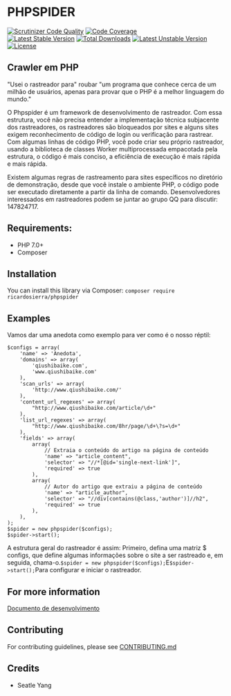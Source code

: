 PHPSPIDER
=============                                                                                                                                                                              
[![Scrutinizer Code Quality](https://scrutinizer-ci.com/g/ricardosierra/phpspider/badges/quality-score.png?b=master)](https://scrutinizer-ci.com/g/ricardosierra/phpspider/?branch=master) [![Code Coverage](https://scrutinizer-ci.com/g/ricardosierra/phpspider/badges/coverage.png?b=master)](https://scrutinizer-ci.com/g/ricardosierra/phpspider/?branch=master)                                                                                                       
[![Latest Stable Version](https://poser.pugx.org/ricardosierra/phpspider/v/stable.png)](https://packagist.org/packages/ricardosierra/phpspider) [![Total Downloads](https://poser.pugx.org/ricardosierra/phpspider/downloads.png)](https://packagist.org/packages/ricardosierra/phpspider) [![Latest Unstable Version](https://poser.pugx.org/ricardosierra/phpspider/v/unstable.png)](https://packagist.org/packages/ricardosierra/phpspider) [![License](https://poser.pugx.org/ricardosierra/phpspider/license.png)](https://packagist.org/packages/ricardosierra/phpspider)

## Crawler em PHP

"Usei o rastreador para" roubar "um programa que conhece cerca de um milhão de usuários, apenas para provar que o PHP é a melhor linguagem do mundo."

O Phpspider é um framework de desenvolvimento de rastreador. Com essa estrutura, você não precisa entender a implementação técnica subjacente dos rastreadores, os rastreadores são bloqueados por sites e alguns sites exigem reconhecimento de código de login ou verificação para rastrear. Com algumas linhas de código PHP, você pode criar seu próprio rastreador, usando a biblioteca de classes Worker multiprocessada empacotada pela estrutura, o código é mais conciso, a eficiência de execução é mais rápida e mais rápida.

Existem algumas regras de rastreamento para sites específicos no diretório de demonstração, desde que você instale o ambiente PHP, o código pode ser executado diretamente a partir da linha de comando. Desenvolvedores interessados em rastreadores podem se juntar ao grupo QQ para discutir: 147824717.

## Requirements:

 * PHP 7.0+
 * Composer

## Installation

 You can install this library via Composer: `composer require ricardosierra/phpspider` 

## Examples

Vamos dar uma anedota como exemplo para ver como é o nosso réptil:

```
$configs = array(
    'name' => 'Anedota',
    'domains' => array(
        'qiushibaike.com',
        'www.qiushibaike.com'
    ),
    'scan_urls' => array(
        'http://www.qiushibaike.com/'
    ),
    'content_url_regexes' => array(
        "http://www.qiushibaike.com/article/\d+"
    ),
    'list_url_regexes' => array(
        "http://www.qiushibaike.com/8hr/page/\d+\?s=\d+"
    ),
    'fields' => array(
        array(
            // Extraia o conteúdo do artigo na página de conteúdo
            'name' => "article_content",
            'selector' => "//*[@id='single-next-link']",
            'required' => true
        ),
        array(
            // Autor do artigo que extraiu a página de conteúdo
            'name' => "article_author",
            'selector' => "//div[contains(@class,'author')]//h2",
            'required' => true
        ),
    ),
);
$spider = new phpspider($configs);
$spider->start();
```
A estrutura geral do rastreador é assim: Primeiro, defina uma matriz $ configs, que define algumas informações sobre o site a ser rastreado e, em seguida, chama-o.```$spider = new phpspider($configs);```E```$spider->start();```Para configurar e iniciar o rastreador.

## For more information

[Documento de desenvolvimento](http://doc.phpspider.org)

## Contributing

For contributing guidelines, please see [CONTRIBUTING.md](CONTRIBUTING.md)

## Credits

- Seatle Yang